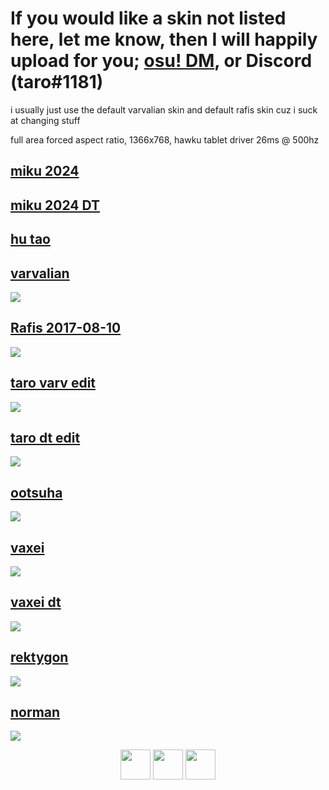 # If you would like a skin not listed here, let me know, then I will happily upload for you; [osu! DM](https://osu.ppy.sh/home/messages/users/13586618), or Discord (taro#1181)
i usually just use the default varvalian skin and default rafis skin cuz i suck at changing stuff

full area forced aspect ratio, 1366x768, hawku tablet driver 26ms @ 500hz

## [miku 2024](https://cdn.discordapp.com/attachments/628855425563099150/1213568628062945360/taro_miku_2024.osk?ex=65f5f2db&is=65e37ddb&hm=6c3d7e66447dbfa35ae583d7142d1d5d2017f5c534e8f3656bbf2e1cd0f1e3e4&)

## [miku 2024 DT](https://cdn.discordapp.com/attachments/628855425563099150/1213568627731603476/taro_miku_2024_DT.osk?ex=65f5f2db&is=65e37ddb&hm=a389a9c5f42c81930ce00b37de541af40bab72a2b5e59d562499b5521328ca07&)

## [hu tao](https://cdn.discordapp.com/attachments/1164039315341459577/1213569018946912256/taro_hu_tao.osk?ex=65f5f339&is=65e37e39&hm=fde265975a2650416a3231b5e2f34d82b52c8b9c57a47d4e5ad560b9fd951c2a&)

## [varvalian](https://taro.s-ul.eu/HgWSRYAI)
[![](https://cdn.discordapp.com/attachments/869530253687685170/1107135231842058280/image.png)](https://taro.s-ul.eu/HgWSRYAI)

## [Rafis 2017-08-10](https://taro.s-ul.eu/wU4xeu9T)
[![](https://osu.ppy.sh/ss/18578199/020e)](https://taro.s-ul.eu/wU4xeu9T)

## [taro varv edit](https://taro.s-ul.eu/JNw7novc)
[![](https://cdn.discordapp.com/attachments/869530253687685170/1107133094852571357/screenshot052.jpg)](https://taro.s-ul.eu/JNw7novc)

## [taro dt edit](https://taro.s-ul.eu/18SFpsAZ)
[![](https://cdn.discordapp.com/attachments/869530253687685170/1107133095129387028/screenshot053.jpg)](https://taro.s-ul.eu/18SFpsAZ)

## [ootsuha](https://taro.s-ul.eu/tjTnhZdy)
[![](https://cdn.discordapp.com/attachments/869530253687685170/1107131752520101989/screenshot048.jpg)](https://taro.s-ul.eu/tjTnhZdy)

## [vaxei](https://taro.s-ul.eu/dXxZrlVk)
[![](https://cdn.discordapp.com/attachments/869530253687685170/1107133095406219336/screenshot054.jpg)](https://taro.s-ul.eu/dXxZrlVk)

## [vaxei dt](https://taro.s-ul.eu/w1OGNt1p)
[![](https://osu.ppy.sh/ss/13421907/707a)](https://taro.s-ul.eu/w1OGNt1p)

## [rektygon](https://taro.s-ul.eu/mEiiCgvy)
[![](https://cdn.discordapp.com/attachments/869530253687685170/1107133094290534431/screenshot050.jpg)](https://taro.s-ul.eu/mEiiCgvy)

## [norman](https://taro.s-ul.eu/6C5dmm0W)
[![](https://cdn.discordapp.com/attachments/869530253687685170/1107133849705652325/image.png)](https://taro.s-ul.eu/6C5dmm0W)

<p align="center">
<a href="https://osu.ppy.sh/users/13586618"><img src="https://upload.wikimedia.org/wikipedia/commons/thumb/1/1e/Osu%21_Logo_2016.svg/1024px-Osu%21_Logo_2016.svg.png" width="48"></a>
<a href="https://www.youtube.com/channel/UCQYl9IjVQDvESjWa5gTQKFg"><img src="https://upload.wikimedia.org/wikipedia/commons/thumb/d/d1/Youtube-variation.png/640px-Youtube-variation.png" width="48"></a>
<a href="https://www.twitch.tv/taro72490201"><img src="https://www.freepnglogos.com/uploads/purple-twitch-logo-png-18.png" width="48"></a>
</p>
